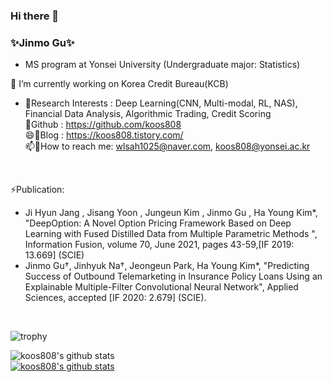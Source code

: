### Hi there 👋

### ✨Jinmo Gu✨
- MS program at Yonsei University (Undergraduate major: Statistics)

🔭 I’m currently working on Korea Credit Bureau(KCB) <br>
- 🌱Research Interests : Deep Learning(CNN, Multi-modal, RL, NAS), Financial Data Analysis, Algorithmic Trading, Credit Scoring <br>
👯Github : https://github.com/koos808 <br>
😄🤔Blog : https://koos808.tistory.com/ <br>
📫💬How to reach me: wlsah1025@naver.com, koos808@yonsei.ac.kr <br>
<br>

⚡Publication:
- Ji Hyun Jang , Jisang Yoon , Jungeun Kim , Jinmo Gu , Ha Young Kim*, "DeepOption: A Novel Option Pricing Framework Based on Deep Learning with Fused Distilled Data from Multiple Parametric Methods ", Information Fusion, volume 70, June 2021, pages 43-59,[IF 2019: 13.669] (SCIE)
- Jinmo Gu†, Jinhyuk Na†, Jeongeun Park, Ha Young Kim*, "Predicting Success of Outbound Telemarketing in Insurance Policy Loans Using an Explainable Multiple-Filter Convolutional Neural Network", Applied Sciences, accepted [IF 2020: 2.679] (SCIE).  

<br>

<!-- 프로필 지정 -->
![trophy](https://github-profile-trophy.vercel.app/?username=koos808)

<!-- 테마 지정 -->

![koos808's github stats](https://github-readme-stats.vercel.app/api?username=koos808&show_icons=true&theme=algolia)
<br>
[![koos808's github stats](https://github-readme-stats.vercel.app/api/top-langs/?username=koos808&show_icons=true&hide_border=true&title_color=004386&icon_color=004386&layout=compact)](https://github.com/koos808)

